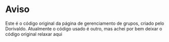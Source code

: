 # Aviso
Este é o código original da página de gerenciamento de grupos, criado pelo Dorivaldo. Atualmente o código usado é outro,
mas achei por bem deixar o código original relaxar aqui

